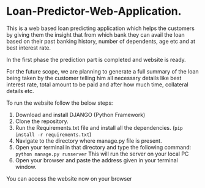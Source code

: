 # Loan-Predictor-Web-Application.

This is a web based loan predicting application which helps the customers by giving them the insight that from which bank they can avail the loan based on their past banking history, number of dependents, age etc and at best interest rate.

In the first phase the prediction part is completed and website is ready.

For the future scope, we are planning to generate a full summary of the loan being taken by the customer telling him all necessary details like best interest rate, total amount to be paid and after how much time, collateral details etc.

To run the website follow the below steps:
1. Download and install DJANGO (Python Framework)
2. Clone the repository.
3. Run the Requirements.txt file and install all the dependencies. (`pip install -r requirements.txt`)
4. Navigate to the directory where manage.py file is present.
5. Open your terminal in that directory and type the following command:
         `python manage.py runserver`
   This will run the server on your local PC
6. Open your browser and paste the address given in your terminal window.



You can access the website now on your browser




